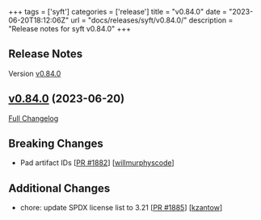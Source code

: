 +++
tags = ['syft']
categories = ['release']
title = "v0.84.0"
date = "2023-06-20T18:12:06Z"
url = "docs/releases/syft/v0.84.0/"
description = "Release notes for syft v0.84.0"
+++

## Release Notes

Version [v0.84.0](https://github.com/anchore/syft/releases/tag/v0.84.0)

## [v0.84.0](https://github.com/anchore/syft/tree/v0.84.0) (2023-06-20)

[Full Changelog](https://github.com/anchore/syft/compare/v0.83.1...v0.84.0)

## Breaking Changes

- Pad artifact IDs [[PR #1882](https://github.com/anchore/syft/pull/1882)] [[willmurphyscode](https://github.com/willmurphyscode)]

## Additional Changes

- chore: update SPDX license list to 3.21 [[PR #1885](https://github.com/anchore/syft/pull/1885)] [[kzantow](https://github.com/kzantow)]
